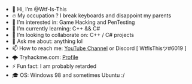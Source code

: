 - 👋 Hi, I’m @Wtf-Is-This
- 🔥 My occupation ? I break keyboards and disappoint my parents
- 👀 I’m interested in: Game Hacking and PenTesting
- 🌱 I’m currently learning: C++ && C#
- 💞️ I’m looking to collaborate on: C++ / C# projects 
- 💬 Ask me about: anything lol
- 📫 How to reach me: [YouTube Channel](https://www.youtube.com/channel/UC_HV32JteVfGzYMtqkpH7Ng) or Discord [ WtfIsThisツ#6019 ]
- 🌩️ Tryhackme.com: [Profile](https://tryhackme.com/p/WtfIsThis)   
- ⚡ Fun fact: I am probably retarded
- 🎓 OS: Windows 98 and sometimes Ubuntu :/
